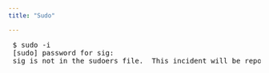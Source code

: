 ```yaml
---
title: "Sudo"

---
```


<pre>
 $ sudo -i
 [sudo] password for sig:
 sig is not in the sudoers file.  This incident will be reported.
</pre>

